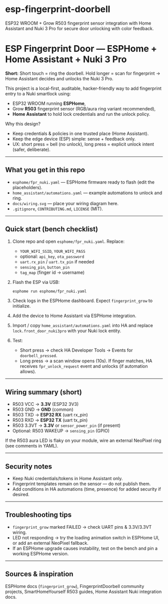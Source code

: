 # esp-fingerprint-doorbell
ESP32 WROOM + Grow R503 fingerprint sensor integration with Home Assistant and Nuki 3 Pro for secure door unlocking with color feedback.

# ESP Fingerprint Door — ESPHome + Home Assistant + Nuki 3 Pro

**Short:** Short touch = ring the doorbell. Hold longer = scan for fingerprint → Home Assistant decides and unlocks the Nuki 3 Pro.

This project is a local-first, auditable, hacker-friendly way to add fingerprint entry to a Nuki smartlock using:
- ESP32 WROOM running **ESPHome**,
- Grow **R503** fingerprint sensor (RGB/aura ring variant recommended),
- **Home Assistant** to hold lock credentials and run the unlock policy.

Why this design?
- Keep credentials & policies in one trusted place (Home Assistant).  
- Keep the edge device (ESP) simple: sense + feedback only.  
- UX: short press = bell (no unlock), long press = explicit unlock intent (safer, deliberate).

---

## What you get in this repo
- `esphome/fpr_nuki.yaml` — ESPHome firmware ready to flash (edit the placeholders).  
- `home_assistant/automations.yaml` — example automations to unlock and ring.  
- `docs/wiring.svg` — place your wiring diagram here.  
- `.gitignore`, `CONTRIBUTING.md`, `LICENSE` (MIT).

---

## Quick start (bench checklist)

1. Clone repo and open `esphome/fpr_nuki.yaml`. Replace:
   - `YOUR_WIFI_SSID`, `YOUR_WIFI_PASS`
   - optional: `api_key`, `ota_password`
   - `uart.rx_pin` / `uart.tx_pin` if needed
   - `sensing_pin`, `button_pin`
   - `tag_map` (finger id → username)
2. Flash the ESP via USB:
   ```bash
   esphome run esphome/fpr_nuki.yaml
   ```

3. Check logs in the ESPHome dashboard. Expect `fingerprint_grow` to initialize.
4. Add the device to Home Assistant via ESPHome integration.
5. Import / copy `home_assistant/automations.yaml` into HA and replace `lock.front_door_nuki3pro` with your Nuki lock entity.
6. Test:

   * Short press → check HA Developer Tools → Events for `doorbell_pressed`.
   * Long press → a scan window opens (10s). If finger matches, HA receives `fpr_unlock_request` event and unlocks (if automation allows).

---

## Wiring summary (short)

* R503 VCC → **3.3V** (ESP32 3V3)
* R503 GND → **GND** (common)
* R503 TXD → **ESP32 RX** (uart rx_pin)
* R503 RXD → **ESP32 TX** (uart tx_pin)
* R503 3.3VT → **3.3V** or `sensor_power_pin` (if present)
* Optional: R503 WAKEUP → `sensing_pin` (GPIO)

If the R503 aura LED is flaky on your module, wire an external NeoPixel ring (see comments in YAML).

---

## Security notes

* Keep Nuki credentials/tokens in Home Assistant only.
* Fingerprint templates remain on the sensor — do not publish them.
* Add conditions in HA automations (time, presence) for added security if desired.

---

## Troubleshooting tips

* `fingerprint_grow` marked FAILED → check UART pins & 3.3V/3.3VT wiring.
* LED not responding → try the loading animation switch in ESPHome UI, or add an external NeoPixel fallback.
* If an ESPHome upgrade causes instability, test on the bench and pin a working ESPHome version.

---

## Sources & inspiration

ESPHome docs (`fingerprint_grow`), FingerprintDoorbell community projects, SmartHomeYourself R503 guides, Home Assistant Nuki integration docs.
